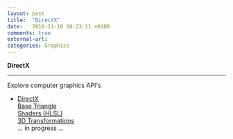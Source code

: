 ```yaml
---
layout: post
title:  "DirectX"
date:   2016-11-10 10:23:11 +0100
comments: true
external-url:
categories: Graphics
---
```


**DirectX**

---


Explore computer graphics API's


* [DirectX](https://github.com/NelsonBilber/cg.directx) <br/>
	[Base Triangle](https://github.com/NelsonBilber/cg.directx) <br/>
	[Shaders (HLSL)](https://github.com/NelsonBilber/cg.directx) <br/>
	[3D Transformations](https://github.com/NelsonBilber/cpp.variadic.templates) <br/>
... in progress ...
